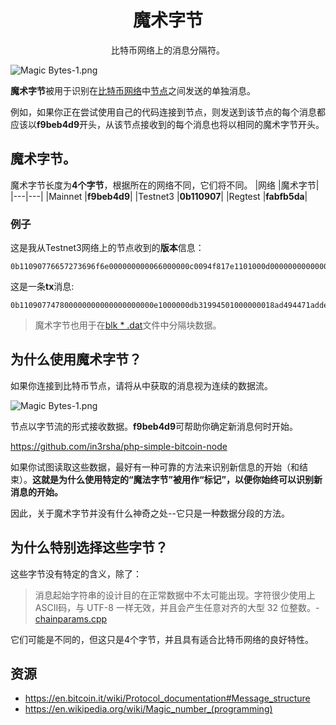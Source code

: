 # <center>魔术字节</center>

<center>比特币网络上的消息分隔符。</center>

![Magic Bytes-1.png](img/Magic%20Bytes-1-svg.png)

**魔术字节**被用于识别在[比特币网络](../../../Beginners/How%20Bitcoin%20Works/1.Network/Network.md)中[节点](../../../Beginners/How%20Bitcoin%20Works/1.Network/Nodes/Nodes.md)之间发送的单独消息。

例如，如果你正在尝试使用自己的代码连接到节点，则发送到该节点的每个消息都应该以**f9beb4d9**开头，从该节点接收到的每个消息也将以相同的魔术字节开头。

## 魔术字节。
魔术字节长度为**4个字节**，根据所在的网络不同，它们将不同。
|网络	|魔术字节|
|---|---|
|Mainnet	|**f9beb4d9**|
|Testnet3	|**0b110907**|
|Regtest	|**fabfb5da**|

### 例子
这是我从Testnet3网络上的节点收到的**版本**信息：
```
0b11090776657273696f6e000000000066000000c0094f817e1101000d000000000000004659775800000000000000000000000000000000000000000000ffff0000000000000d000000000000000000000000000000000000000000000000003d2324b2fc764108102f5361746f7368693a302e31332e312fab3d100001
```
这是一条**tx**消息:
```
0b110907747800000000000000000000e1000000db31994501000000018ad494471addef205294beb3b2673e2734a0c558b8dbc1334412e42b4a730b32010000006a473044022060c7048255d32a3c8014775d93e32339ed9f460c1f33770fab14444af2cdfb5f02204bd6020742b5deda36712c55f5110a2f4d9ea6c97e45a90bca39d134932c91b2012103b93183cf139818b023f79d6b9dc0c9b80276df9f188948e587db80c988337ec7ffffffff0280d1f008000000001976a9141f81f255c1df8d1b7665e7e7340b893ede2301a988acb8665b00000000001976a9149d28b845d29c1237e7273df9108f1597d4939e0688ac00000000
```
>魔术字节也用于在[blk * .dat](../../Blockchain/Blkdat/blkdat.md)文件中分隔块数据。

## 为什么使用魔术字节？

如果你连接到比特币节点，请将从中获取的消息视为连续的数据流。

![Magic Bytes-1.png](img/Magic%20Bytes-2.gif)

节点以字节流的形式接收数据。**f9beb4d9**可帮助你确定新消息何时开始。

https://github.com/in3rsha/php-simple-bitcoin-node

如果你试图读取这些数据，最好有一种可靠的方法来识别新信息的开始（和结束）。**这就是为什么使用特定的“魔法字节”被用作“标记”，以便你始终可以识别新消息的开始。**

因此，关于魔术字节并没有什么神奇之处--它只是一种数据分段的方法。

## 为什么特别选择这些字节？
这些字节没有特定的含义，除了：

>消息起始字符串的设计目的在正常数据中不太可能出现。字符很少使用上ASCII码，与 UTF-8 一样无效，并且会产生任意对齐的大型 32 位整数。-[chainparams.cpp](https://github.com/bitcoin/bitcoin/blob/master/src/chainparams.cpp)

它们可能是不同的，但这只是4个字节，并且具有适合比特币网络的良好特性。

## 资源
* https://en.bitcoin.it/wiki/Protocol_documentation#Message_structure
* https://en.wikipedia.org/wiki/Magic_number_(programming)
